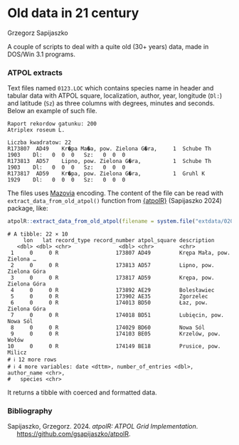 # Old data in 21 century
Grzegorz Sapijaszko

A couple of scripts to deal with a quite old (30+ years) data, made in
DOS/Win 3.1 programs.

### ATPOL extracts

Text files named `0123.LOC` which contains species name in header and
tabular data with ATPOL square, localization, author, year, longitude
(`Dl:`) and latitude (`Sz`) as three columns with degrees, minutes and
seconds. Below an example of such file.

    Raport rekordow gatunku: 200
    Atriplex roseum L.

    Liczba kwadratow: 22
    R173807  AD49    Kr�pa Ma�a, pow. Zielona G�ra,     1  Schube Th      1903    Dl:   0  0  0   Sz:   0  0  0
    R173813  AD57    Lipno, pow. Zielona G�ra,          1  Schube Th      1903    Dl:   0  0  0   Sz:   0  0  0
    R173817  AD59    Kr�pa, pow. Zielona G�ra,          1  Gruhl K        1929    Dl:   0  0  0   Sz:   0  0  0

The files uses [Mazovia](https://en.wikipedia.org/wiki/Mazovia_encoding)
encoding. The content of the file can be read with
`extract_data_from_old_atpol()` function from
[{atpolR}](https://github.com/gsapijaszko/atpolR) (Sapijaszko 2024)
package, like:

``` r
atpolR::extract_data_from_old_atpol(filename = system.file("extdata/0200.LOC", package = "atpolR"))
```

    # A tibble: 22 × 10
         lon   lat record_type record_number atpol_square description               
       <dbl> <dbl> <chr>               <dbl> <chr>        <chr>                     
     1     0     0 R                  173807 AD49         Krępa Mała, pow. Zielona …
     2     0     0 R                  173813 AD57         Lipno, pow. Zielona Góra  
     3     0     0 R                  173817 AD59         Krępa, pow. Zielona Góra  
     4     0     0 R                  173892 AE29         Bolesławiec               
     5     0     0 R                  173902 AE35         Zgorzelec                 
     6     0     0 R                  174013 BD50         Łaz, pow. Zielona Góra    
     7     0     0 R                  174018 BD51         Lubięcin, pow. Nowa Sól   
     8     0     0 R                  174029 BD60         Nowa Sól                  
     9     0     0 R                  174103 BE05         Krzelów, pow. Wołów       
    10     0     0 R                  174149 BE18         Prusice, pow. Milicz      
    # ℹ 12 more rows
    # ℹ 4 more variables: date <dttm>, number_of_entries <dbl>, author_name <chr>,
    #   species <chr>

It returns a tibble with coerced and formatted data.

### Bibliography

<div id="refs" class="references csl-bib-body hanging-indent"
entry-spacing="0">

<div id="ref-R-atpolR" class="csl-entry">

Sapijaszko, Grzegorz. 2024. *atpolR: ATPOL Grid Implementation*.
<https://github.com/gsapijaszko/atpolR>.

</div>

</div>
